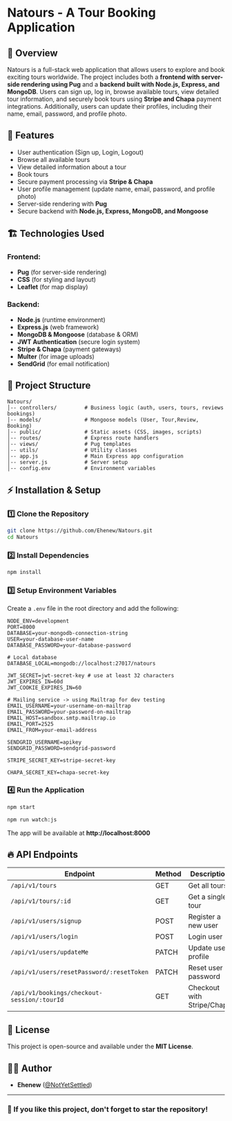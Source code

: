 # Natours - A Tour Booking Application

## 📌 Overview
Natours is a full-stack web application that allows users to explore and book exciting tours worldwide. The project includes both a **frontend with server-side rendering using Pug** and a **backend built with Node.js, Express, and MongoDB**. Users can sign up, log in, browse available tours, view detailed tour information, and securely book tours using **Stripe and Chapa** payment integrations. Additionally, users can update their profiles, including their name, email, password, and profile photo.

## 🚀 Features
- User authentication (Sign up, Login, Logout)
- Browse all available tours
- View detailed information about a tour
- Book tours
- Secure payment processing via **Stripe & Chapa**
- User profile management (update name, email, password, and profile photo)
- Server-side rendering with **Pug**
- Secure backend with **Node.js, Express, MongoDB, and Mongoose**

## 🏗️ Technologies Used
### Frontend:
- **Pug** (for server-side rendering)
- **CSS** (for styling and layout)
- **Leaflet** (for map display)

### Backend:
- **Node.js** (runtime environment)
- **Express.js** (web framework)
- **MongoDB & Mongoose** (database & ORM)
- **JWT Authentication** (secure login system)
- **Stripe & Chapa** (payment gateways)
- **Multer** (for image uploads)
- **SendGrid** (for email notification)

## 📂 Project Structure
```
Natours/
│-- controllers/         # Business logic (auth, users, tours, reviews bookings)
│-- models/              # Mongoose models (User, Tour,Review, Booking)
│-- public/              # Static assets (CSS, images, scripts)
│-- routes/              # Express route handlers
│-- views/               # Pug templates
│-- utils/               # Utility classes
│-- app.js               # Main Express app configuration
│-- server.js            # Server setup
│-- config.env           # Environment variables
```

## ⚡ Installation & Setup
### 1️⃣ Clone the Repository
```sh
git clone https://github.com/Ehenew/Natours.git
cd Natours
```

### 2️⃣ Install Dependencies
```sh
npm install
```

### 3️⃣ Setup Environment Variables
Create a `.env` file in the root directory and add the following:
```
NODE_ENV=development
PORT=8000
DATABASE=your-mongodb-connection-string
USER=your-database-user-name
DATABASE_PASSWORD=your-database-password

# Local database
DATABASE_LOCAL=mongodb://localhost:27017/natours

JWT_SECRET=jwt-secret-key # use at least 32 characters
JWT_EXPIRES_IN=60d
JWT_COOKIE_EXPIRES_IN=60

# Mailing service -> using Mailtrap for dev testing
EMAIL_USERNAME=your-username-on-mailtrap
EMAIL_PASSWORD=your-password-on-mailtrap
EMAIL_HOST=sandbox.smtp.mailtrap.io
EMAIL_PORT=2525
EMAIL_FROM=your-email-address

SENDGRID_USERNAME=apikey
SENDGRID_PASSWORD=sendgrid-password

STRIPE_SECRET_KEY=stripe-secret-key

CHAPA_SECRET_KEY=chapa-secret-key
```

### 4️⃣ Run the Application
```sh
npm start
```

```sh
npm run watch:js
```
The app will be available at **http://localhost:8000**

## 🔥 API Endpoints
| Endpoint              | Method | Description |
|----------------------|--------|-------------|
| `/api/v1/tours`     | GET    | Get all tours |
| `/api/v1/tours/:id` | GET    | Get a single tour |
| `/api/v1/users/signup` | POST | Register a new user |
| `/api/v1/users/login` | POST | Login user |
| `/api/v1/users/updateMe` | PATCH | Update user profile |
| `/api/v1/users/resetPassword/:resetToken` | PATCH | Reset user password |
| `/api/v1/bookings/checkout-session/:tourId` | GET | Checkout with Stripe/Chapa |


## 📜 License
This project is open-source and available under the **MIT License**.

## 👨‍💻 Author
- **Ehenew** ([@NotYetSettled](https://github.com/Ehenew))

---
### 🌟 If you like this project, don't forget to **star** the repository!
